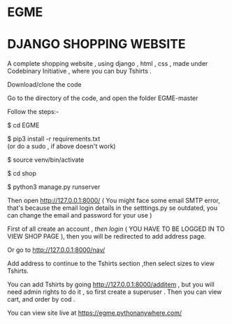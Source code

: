 # EGME

# DJANGO SHOPPING WEBSITE


A complete shopping website , using django , html , css , made under Codebinary Initiative , where you can buy Tshirts .

Download/clone the code

Go to the directory of the code, and open the folder EGME-master

Follow the steps:-

$ cd EGME

$ pip3 install -r requirements.txt  
(or do a sudo , if above doesn't work)

$ source venv/bin/activate

$ cd shop

$ python3 manage.py runserver

Then open http://127.0.0.1:8000/  ( You might face some email SMTP error, that's because the email login details in the setttings.py se outdated, you can change the email and password for your use )

First of all create an account , *then login* ( YOU HAVE TO BE LOGGED IN TO VIEW SHOP PAGE ), then you will be redirected to add address page. 
 
 Or go to http://127.0.0.1:8000/nav/
 
Add address to continue to the Tshirts section ,then select sizes to view Tshirts.

You can add Tshirts by going http://127.0.0.1:8000/additem , but you will need admin rights to do it , so first create a superuser .
Then you can view cart, and order by cod .


You can view site live at https://egme.pythonanywhere.com/
